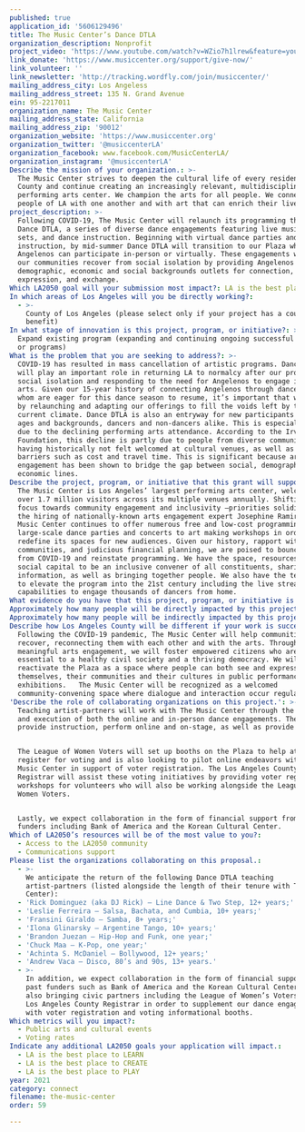 ```yaml
---
published: true
application_id: '5606129496'
title: The Music Center’s Dance DTLA
organization_description: Nonprofit
project_video: 'https://www.youtube.com/watch?v=WZio7h1lrew&feature=youtu.be'
link_donate: 'https://www.musiccenter.org/support/give-now/'
link_volunteer: ''
link_newsletter: 'http://tracking.wordfly.com/join/musiccenter/'
mailing_address_city: Los Angeless
mailing_address_street: 135 N. Grand Avenue
ein: 95-2217011
organization_name: The Music Center
mailing_address_state: California
mailing_address_zip: '90012'
organization_website: 'https://www.musiccenter.org'
organization_twitter: '@musiccenterLA'
organization_facebook: www.facebook.com/MusicCenterLA/
organization_instagram: '@musiccenterLA'
Describe the mission of your organization.: >-
  The Music Center strives to deepen the cultural life of every resident of LA
  County and continue creating an increasingly relevant, multidisciplinary
  performing arts center. We champion the arts for all people. We connect the
  people of LA with one another and with art that can enrich their lives.
project_description: >-
  Following COVID-19, The Music Center will relaunch its programming through
  Dance DTLA, a series of diverse dance engagements featuring live music, DJ
  sets, and dance instruction. Beginning with virtual dance parties and dance
  instruction, by mid-summer Dance DTLA will transition to our Plaza where
  Angelenos can participate in-person or virtually. These engagements will help
  our communities recover from social isolation by providing Angelenos from all
  demographic, economic and social backgrounds outlets for connection,
  expression, and exchange.
Which LA2050 goal will your submission most impact?: LA is the best place to CONNECT
In which areas of Los Angeles will you be directly working?:
  - >-
    County of Los Angeles (please select only if your project has a countywide
    benefit)
In what stage of innovation is this project, program, or initiative?: >-
  Expand existing program (expanding and continuing ongoing successful projects
  or programs)
What is the problem that you are seeking to address?: >-
  COVID-19 has resulted in mass cancellation of artistic programs. Dance DTLA
  will play an important role in returning LA to normalcy after our prolonged
  social isolation and responding to the need for Angelenos to engage in the
  arts. Given our 15-year history of connecting Angelenos through dance, many of
  whom are eager for this dance season to resume, it’s important that we respond
  by relaunching and adapting our offerings to fill the voids left by the
  current climate. Dance DTLA is also an entryway for new participants of all
  ages and backgrounds, dancers and non-dancers alike. This is especially true
  due to the declining performing arts attendance. According to the Irvine
  Foundation, this decline is partly due to people from diverse communities
  having historically not felt welcomed at cultural venues, as well as facing
  barriers such as cost and travel time. This is significant because arts
  engagement has been shown to bridge the gap between social, demographic, and
  economic lines.
Describe the project, program, or initiative that this grant will support to address the problem identified.: >-
  The Music Center is Los Angeles’ largest performing arts center, welcoming
  over 1.7 million visitors across its multiple venues annually. Shifting its
  focus towards community engagement and inclusivity —priorities solidified with
  the hiring of nationally-known arts engagement expert Josephine Ramirez — The
  Music Center continues to offer numerous free and low-cost programming from
  large-scale dance parties and concerts to art making workshops in order to
  redefine its spaces for new audiences. Given our history, rapport with
  communities, and judicious financial planning, we are poised to bounce back
  from COVID-19 and reinstate programming. We have the space, resources, and
  social capital to be an inclusive convener of all constituents, sharing
  information, as well as bringing together people. We also have the technology
  to elevate the program into the 21st century including the live streaming
  capabilities to engage thousands of dancers from home.
What evidence do you have that this project, program, or initiative is or will be successful, and how will you define and measure success?: "The Music Center envisions a festive series of dance engagement both on the Plaza and digitally throughout the summer and into the fall.  We will measure success based on the following assessments:\n*\tAudience turn-out: We anticipate serving at least 20,000 community participants (10,000 community participants on the Plaza and 10,000 community participants digitally)\n*\tAudience Satisfaction & Knowledge via Surveys: In-person and online surveys will assess participant experience as well as demographics\n*\tProduction of diverse and eclectic content: The Music Center will provide an eclectic range of dance genres that highlights the diversity of Los Angeles (Salsa, Funk, Reggaeton, etc.)\n\nTo help The Music Center remain in the vanguard of innovation in serving the public and creating relevant dance programming, we also hope to discover and assess through our surveys: \na) the impact of this new engagement during a time when the need for engagement has increased\nb) how social distancing has impacted an art form – in this case, dance and dancing socially – which typically has been practiced in relatively close social contact; and \nc) how physical distancing has changed our relationship to public space resulting in newly adopted behaviors in public built environments."
Approximately how many people will be directly impacted by this project, program, or initiative?: '20000'
Approximately how many people will be indirectly impacted by this project, program, or initiative?: '0'
Describe how Los Angeles County will be different if your work is successful.: >-
  Following the COVID-19 pandemic, The Music Center will help communities
  recover, reconnecting them with each other and with the arts. Through
  meaningful arts engagement, we will foster empowered citizens who are
  essential to a healthy civil society and a thriving democracy. We will
  reactivate the Plaza as a space where people can both see and express
  themselves, their communities and their cultures in public performances and
  exhibitions.   The Music Center will be recognized as a welcomed
  community-convening space where dialogue and interaction occur regularly.
'Describe the role of collaborating organizations on this project.': >-
  Teaching artist-partners will work with The Music Center through the planning
  and execution of both the online and in-person dance engagements. They will
  provide instruction, perform online and on-stage, as well as provide music.


  The League of Women Voters will set up booths on the Plaza to help attendees
  register for voting and is also looking to pilot online endeavors with The
  Music Center in support of voter registration. The Los Angeles County
  Registrar will assist these voting initiatives by providing voter registration
  workshops for volunteers who will also be working alongside the League of
  Women Voters.


  Lastly, we expect collaboration in the form of financial support from past
  funders including Bank of America and the Korean Cultural Center. 
Which of LA2050’s resources will be of the most value to you?:
  - Access to the LA2050 community
  - Communications support
Please list the organizations collaborating on this proposal.:
  - >-
    We anticipate the return of the following Dance DTLA teaching
    artist-partners (listed alongside the length of their tenure with The Music
    Center):
  - 'Rick Dominguez (aka DJ Rick) – Line Dance & Two Step, 12+ years;'
  - 'Leslie Ferreira – Salsa, Bachata, and Cumbia, 10+ years;'
  - 'Fransini Giraldo – Samba, 8+ years;'
  - 'Ilona Glinarsky – Argentine Tango, 10+ years;'
  - 'Brandon Juezan – Hip-Hop and Funk, one year;'
  - 'Chuck Maa – K-Pop, one year;'
  - 'Achinta S. McDaniel – Bollywood, 12+ years;'
  - 'Andrew Vaca – Disco, 80’s and 90s, 13+ years.'
  - >-
    In addition, we expect collaboration in the form of financial support from
    past funders such as Bank of America and the Korean Cultural Center. We are
    also bringing civic partners including the League of Women’s Voters and the
    Los Angeles County Registrar in order to supplement our dance engagements
    with voter registration and voting informational booths.
Which metrics will you impact?:
  - Public arts and cultural events
  - Voting rates
Indicate any additional LA2050 goals your application will impact.:
  - LA is the best place to LEARN
  - LA is the best place to CREATE
  - LA is the best place to PLAY
year: 2021
category: connect
filename: the-music-center
order: 59

---
```

